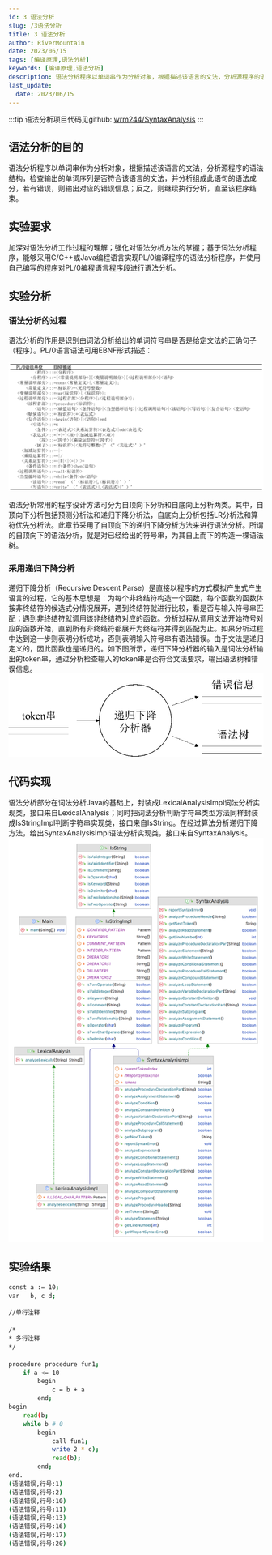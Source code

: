 ```yaml
---
id: 3 语法分析
slug: /3语法分析
title: 3 语法分析
author: RiverMountain  
date: 2023/06/15
tags: [编译原理,语法分析]   
keywords: [编译原理,语法分析]
description: 语法分析程序以单词串作为分析对象，根据描述该语言的文法，分析源程序的语法结构
last_update:
  date: 2023/06/15
---
```

:::tip
语法分析项目代码见github: [wrm244/SyntaxAnalysis](https://github.com/wrm244/SyntaxAnalysis)
:::
## 语法分析的目的
语法分析程序以单词串作为分析对象，根据描述该语言的文法，分析源程序的语法结构，检查输出的单词序列是否符合该语言的文法，并分析组成此语句的语法成分，若有错误，则输出对应的错误信息；反之，则继续执行分析，直至该程序结束。
## 实验要求
加深对语法分析工作过程的理解；强化对语法分析方法的掌握；基于词法分析程序，能够采用C/C++或Java编程语言实现PL/0编译程序的语法分析程序，并使用自己编写的程序对PL/0编程语言程序段进行语法分析。
## 实验分析

### 语法分析的过程

语法分析的作用是识别由词法分析给出的单词符号串是否是给定文法的正确句子（程序）。PL/0语言语法可用EBNF形式描述：

![](assets/3%20语法分析/image-20230615232303.png)

语法分析常用的程序设计方法可分为自顶向下分析和自底向上分析两类。其中，自顶向下分析包括预测分析法和递归下降分析法，自底向上分析包括LR分析法和算符优先分析法。此章节采用了自顶向下的递归下降分析方法来进行语法分析。所谓的自顶向下的语法分析，就是对已经给出的符号串，为其自上而下的构造一棵语法树。

### 采用递归下降分析
递归下降分析（Recursive Descent Parse）是直接以程序的方式模拟产生式产生语言的过程，它的基本思想是：为每个非终结符构造一个函数，每个函数的函数体按非终结符的候选式分情况展开，遇到终结符就进行比较，看是否与输入符号串匹配；遇到非终结符就调用该非终结符对应的函数。分析过程从调用文法开始符号对应的函数开始，直到所有非终结符都展开为终结符并得到匹配为止。如果分析过程中达到这一步则表明分析成功，否则表明输入符号串有语法错误。由于文法是递归定义的，因此函数也是递归的。如下图所示，递归下降分析器的输入是词法分析输出的token串，通过分析检查输入的token串是否符合文法要求，输出语法树和错误信息。
![](assets/3%20语法分析/image-20230615232433.png)

## 代码实现

语法分析部分在词法分析Java的基础上，封装成LexicalAnalysisImpl词法分析实现类，接口来自LexicalAnalysis；同时把词法分析判断字符串类型方法同样封装成IsStringImpl判断字符串实现类，接口来自IsString。在经过算法分析递归下降方法，给出SyntaxAnalysisImpl语法分析实现类，接口来自SyntaxAnalysis。
![](assets/3%20语法分析/image-20230615232538.png)

## 实验结果

```bash
const a := 10;
var   b, c d;

//单行注释

/*
* 多行注释
*/

procedure procedure fun1;
    if a <= 10 
        begin
            c = b + a
        end;
begin
    read(b;
    while b # 0 
        begin
            call fun1;
            write 2 * c);
            read(b);
        end;
end.
(语法错误,行号:1)
(语法错误,行号:2)
(语法错误,行号:10)
(语法错误,行号:11)
(语法错误,行号:13)
(语法错误,行号:16)
(语法错误,行号:17)
(语法错误,行号:20)
```

